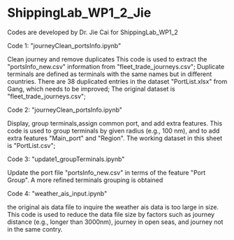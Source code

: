 # ShippingLab_WP1_2_Jie
Codes are developed by Dr. Jie Cai for ShippingLab_WP1_2

Code 1: "journeyClean_portsInfo.ipynb"

Clean journey and remove duplicates
This code is used to extract the "portsInfo_new.csv" information from "fleet_trade_journeys.csv"; Duplicate terminals are defined as terminals with the same names but in different countries. There are 38 duplicated entries in the dataset "PortList.xlsx" from Gang, which needs to be improved; The original dataset is "fleet_trade_journeys.csv";

Code 2: "journeyClean_portsInfo.ipynb"

Display, group terminals,assign common port, and add extra features.
This code is used to group terminals by given radius (e.g., 100 nm), and to add extra features "Main_port" and "Region". The working dataset in this sheet is "PortList.csv";

Code 3: "update1_groupTerminals.ipynb"

Update the port file "portsInfo_new.csv" in terms of the feature "Port Group". A more refined terminals grouping is obtained

Code 4: "weather_ais_input.ipynb"

the original ais data file to inquire the weather ais data is too large in size. 
This code is used to reduce the data file size by factors such as journey distance (e.g., longer than 3000nm), journey in open seas, and journey not in the same contry. 